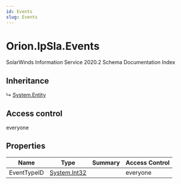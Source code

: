 ```yaml
---
id: Events
slug: Events
---
```


# Orion.IpSla.Events

SolarWinds Information Service 2020.2 Schema Documentation Index

## Inheritance

↳ [System.Entity](./../System/Entity)

## Access control

everyone

## Properties

| Name | Type | Summary | Access Control |
| ------ | ------ | ------ | ------ |
| EventTypeID | [System.Int32](https://docs.microsoft.com/en-us/dotnet/api/system.int32) |  | everyone |

